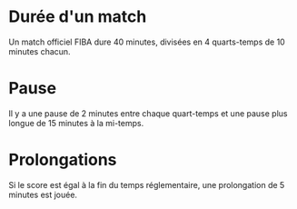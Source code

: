 # Durée d'un match
Un match officiel FIBA dure 40 minutes, divisées en 4 quarts-temps de 10 minutes chacun.

# Pause
Il y a une pause de 2 minutes entre chaque quart-temps et une pause plus longue de 15 minutes à la mi-temps.

# Prolongations
Si le score est égal à la fin du temps réglementaire, une prolongation de 5 minutes est jouée.
